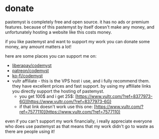 # donate

pastemyst is completely free and open source. it has no ads or premium features. because of this pastemyst by itself doesn't make any money, and unfortunately hosting a website like this costs money.

if you like pastemyst and want to support my work you can donate some money, any amount matters a lot!

here are some places you can support me on:

- [liberapay/codemyst](https://liberapay.com/codemyst)
- [patreon/codemyst](https://www.patreon.com/codemyst)
- [ko-fi/codemyst](https://ko-fi.com/codemyst)
- vultr affiliate - this is the VPS host i use, and i fully recommend them. they have excellent prices and fast support. by using my affiliate links you directly support the hosting of pastemyst.
    * you get 100$ and i get 25$: [https://www.vultr.com/?ref=8377973-6G](https://www.vultr.com/?ref=8377973-6G)
    * if that link doesn't work use this one: [https://www.vultr.com/?ref=7577110](https://www.vultr.com/?ref=7577110)

even if you can't support my work financially, i really appreciate everyone who does use pastemyst as that means that my work didn't go to waste as there are people using it!
